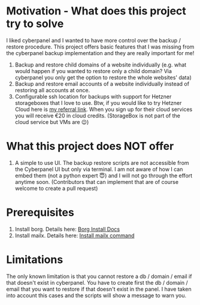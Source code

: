 # Motivation - What does this project try to solve
I liked cyberpanel and I wanted to have more control over the backup / restore procedure.
This project offers basic features that I was missing from the cyberpanel backup implementation and they are really important for me!
1. Backup and restore child domains of a website individually (e.g. what would happen if you wanted to restore only a child domain? Via cyberpanel you only get the option to restore the whole websites' data)
2. Backup and restore email accounts of a website individually instead of restoring all accounts at once.
3. Configurable ssh location for backups with support for Hetzner storageboxes that I love to use. Btw, if you would like to try Hetzner Cloud here is [my referral link](https://hetzner.cloud/?ref=6L5jCPv0bcf5). When you sign up for their cloud services you will receive €20 in cloud credits. (StorageBox is not part of the cloud service but VMs are 😉)

# What this project does NOT offer
1. A simple to use UI. The backup restore scripts are not accessible from the Cyberpanel UI but only via terminal. I am not aware of how I can embed them (not a python expert 😇) and I will not go through the effort anytime soon. (Contributors that can implement that are of course welcome to create a pull request)

# Prerequisites
1. Install borg. Details here: [Borg Install Docs](https://borgbackup.readthedocs.io/en/stable/installation.html)
2. Install mailx. Details here: [Install mailx command](https://www.atechtown.com/install-mailx-on-linux/#install-mailx-on-linux)

# Limitations
The only known limitation is that you cannot restore a db / domain / email if that doesn't exist in cyberpanel. You have to create first the db / domain / email that you want to restore if that doesn't exist in the panel. I have taken into account this cases and the scripts will show a message to warn you.
